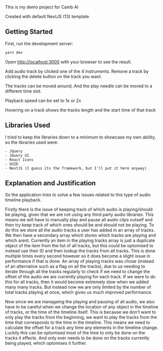 This is my demo project for Camb AI

Created with default NextJS (13) template
## Getting Started

First, run the development server:

```bash
yarn dev
```

Open [http://localhost:3000](http://localhost:3000) with your browser to see the result.

Add audio track by clicked one of the 4 instruments. Remove a track by clicking the delete button on the track you want. 

The tracks can be moved around, And the play needle can be moved to a different time slot.

Playback speed can be set to 1x or 2x

Hovering on a track shows the tracks length and the start time of that track


## Libraries Used

I tried to keep the libraries down to a minimum to showcase my own ability, so the libraries used were:
 
    - JQuery
    - JQuery UI
    - React Icons
    - UUID
    - NextJS (I guess its the framework, but I'll put it here anyway)

## Explanation and Justification

So the application tries to solve a few issues related to this type of audio timeline playback.

Firstly there is the issue of keeping track of which audio is playing/should be playing, given that we are not using any third party audio libraries.
This means we will have to manually play and pause all audio clips outself and then try keep track of which ones should be and should not be playing. 
To do this we store all the audio tracks a user has added in an array of tracks. We then have a secondary array which stores which tracks are playing and which arent. Currently an item in the playing tracks array is just a duplicate object of the item from the list of all tracks, but this could be optomised to instead use their ID and then lookup the tracks from all tracks. This is done multiple times every second however so it does become a slight issue in performance if that is done. An array of playing tracks was chose (instead of an alternative such as a flag on all the tracks), due to us needing to iterate through all the tracks regularly to check if we need to change the offset of the audio we are currently playing for each track. If we were to do this for all tracks, then it would become extremely slow when we added many many tracks. But instead now we are only limited by the number of total tracks playing at once, which gives us much improved performance.

Now since we are manageing the playing and pausing of all audio, we also have to be careful when we change the location of any object in the timeline of tracks, or the time of the timeline itself. This is because we don't want to only play the tracks from the beginning, we want to play the tracks from the time that corresponds to the time in the timeline. This means we need to calculate the offset for a track any time any elements in the timeline change. Luckily this can be optomised most of the time to only be done on the tracks it effects. And only ever needs to be done on the tracks currently being played, which optomises it further.

